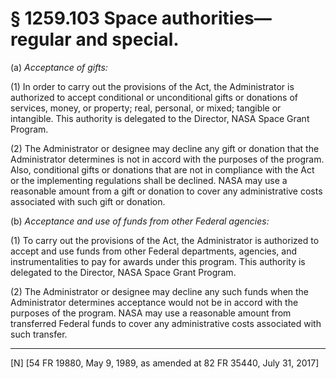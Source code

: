 # § 1259.103   Space authorities—regular and special.

(a) *Acceptance of gifts:*

(1) In order to carry out the provisions of the Act, the Administrator is authorized to accept conditional or unconditional gifts or donations of services, money, or property; real, personal, or mixed; tangible or intangible. This authority is delegated to the Director, NASA Space Grant Program.


(2) The Administrator or designee may decline any gift or donation that the Administrator determines is not in accord with the purposes of the program. Also, conditional gifts or donations that are not in compliance with the Act or the implementing regulations shall be declined. NASA may use a reasonable amount from a gift or donation to cover any administrative costs associated with such gift or donation.


(b) *Acceptance and use of funds from other Federal agencies:*

(1) To carry out the provisions of the Act, the Administrator is authorized to accept and use funds from other Federal departments, agencies, and instrumentalities to pay for awards under this program. This authority is delegated to the Director, NASA Space Grant Program.


(2) The Administrator or designee may decline any such funds when the Administrator determines acceptance would not be in accord with the purposes of the program. NASA may use a reasonable amount from transferred Federal funds to cover any administrative costs associated with such transfer.



---

[N] [54 FR 19880, May 9, 1989, as amended at 82 FR 35440, July 31, 2017]




